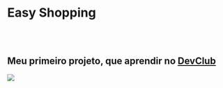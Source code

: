 <h1>Easy Shopping</h1>
<br>
<br>
<h2>Meu primeiro projeto, que aprendir no <a href="https://rodolfomori.com.br/devclub">DevClub</a></h2>

<img src="https://raw.githubusercontent.com/anarodrigues33/easy-shopping/7fe487c86929e35d6e774b562f38e9d6f4f4a46c/CSS/img/Captura%20de%20tela%202023-05-18%20130144.png"/>

